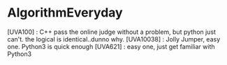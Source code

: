 # AlgorithmEveryday
[UVA100] : C++ pass the online judge without a problem, but python just can't. the logical is identical..dunno why.
[UVA10038] : Jolly Jumper, easy one. Python3 is quick enough
[UVA621] : easy one, just get familiar with Python3
